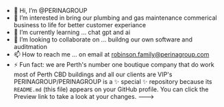 - 👋 Hi, I’m @PERINAGROUP 
- 👀 I’m interested in bring our plumbing and gas maintenance commerical business to life for better customer experiance 
- 🌱 I’m currently learning ... chat gpt and ai
- 💞️ I’m looking to collaborate on ... buildng our own software and auditmation 
- 📫 How to reach me ... on email at robinson.family@perinagroup.com
- ⚡ Fun fact: we are Perth's number one boutique company that do work most of Perth CBD buildings and all our clients are VIP's 
PERINAGROUP/PERINAGROUP is a ✨ special ✨ repository because its `README.md` (this file) appears on your GitHub profile.
You can click the Preview link to take a look at your changes.
--->

